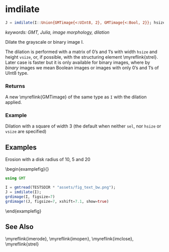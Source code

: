 # imdilate

```julia
J = imdilate(I::Union{GMTimage{<:UInt8, 2}, GMTimage{<:Bool, 2}}; hsize=3, vsize=3, sel=nothing)::GMTimage
```

*keywords: GMT, Julia, image morphology, dilation*

Dilate the grayscale or binary image I.

The dilation is performed with a matrix of 0’s and 1’s with width `hsize` and height `vsize`, or, if possible,
with the structuring element \myreflink{strel}. Later case is faster but it is only available for binary images,
where by _binary_ images we mean Boolean images or images with only 0’s and 1’s of UInt8 type.

### Returns
A new \myreflink{GMTimage} of the same type as `I` with the dilation applied.

### Example
Dilation with a square of width 3 (the default when neither `sel`, nor `hsize` or `vsize` are specified)

Examples
--------

Erosion with a disk radius of 10, 5 and 20

\begin{examplefig}{}
```julia
using GMT

I = gmtread(TESTSDIR * "assets/fig_text_bw.png");
J = imdilate(I);
grdimage(I, figsize=7)
grdimage!(J, figsize=7, xshift=7.1, show=true)
```
\end{examplefig}


See Also
--------

\myreflink{imerode}, \myreflink{imopen}, \myreflink{imclose}, \myreflink{strel}
